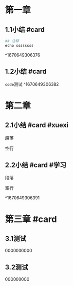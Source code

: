 # 第一章
## 1.1小结 #card
```py
## 注释
echo ssssssss
```
^1670649306376

## 1.2小结 #card
`code`测试
^1670649306382

# 第二章
## 2.1小结 #card #xuexi

段落

空行

## 2.2小结 #card #学习

段落

空行

^1670649306391

# 第三章 #card
## 3.1测试
0000000000
## 3.2测试
000000000

